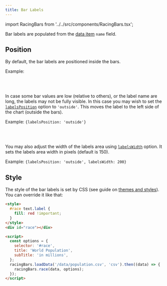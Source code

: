 ```yaml
---
title: Bar Labels
---
```


import RacingBars from '../../src/components/RacingBars.tsx';

Bar labels are populated from the [data item](../documentation/data.md#long-data) `name` field.

## Position

By default, the bar labels are positioned inside the bars.

Example:

<div className="gallery">
  <RacingBars
    dataUrl="/data/population.csv"
    dataType="csv"
    title="World Population"
    subTitle="in millions"
    labelsPosition="inside"
  />
</div>

<br /><br />

In case some bar values are low (relative to others), or the label name are long, the labels may not be fully visible.
In this case you may wish to set the [`labelsPosition`](../documentation/options.md#labelsposition) option to `'outside'`.
This moves the label to the left side of the chart (outside the bars).

Example: `{labelsPosition: 'outside'}`

<div className="gallery">
  <RacingBars
    dataUrl="/data/population.csv"
    dataType="csv"
    title="World Population"
    subTitle="in millions"
    labelsPosition="outside"
  />
</div>

<br /><br />

You may also adjust the width of the labels area using [`labelsWidth`](../documentation/options.md#labelswidth) option.
It sets the labels area width in pixels (default is 150).

Example: `{labelsPosition: 'outside', labelsWidth: 200}`

<div className="gallery">
  <RacingBars
    dataUrl="/data/population.csv"
    dataType="csv"
    title="World Population"
    subTitle="in millions"
    labelsPosition="outside"
    labelsWidth={200}
  />
</div>

## Style

The style of the bar labels is set by CSS (see guide on [themes and styles](./themes-styles.md)).
You can override it like that:

```html
<style>
  #race text.label {
    fill: red !important;
  }
</style>
<div id="race"></div>

<script>
  const options = {
    selector: '#race',
    title: 'World Population',
    subTitle: 'in millions',
  };
  racingBars.loadData('/data/population.csv', 'csv').then((data) => {
    racingBars.race(data, options);
  });
</script>
```

<div className="gallery custom-labels">
  <RacingBars
    dataUrl="/data/population.csv"
    dataType="csv"
    title="World Population"
    subTitle="in millions"
  />
</div>
